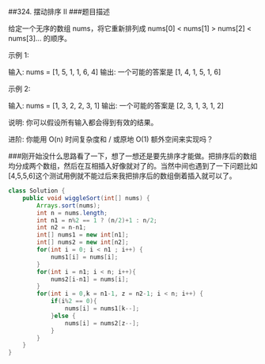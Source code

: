 ##324. 摆动排序 II
###题目描述

给定一个无序的数组 nums，将它重新排列成 nums[0] < nums[1] > nums[2] < nums[3]... 的顺序。

示例 1:

输入: nums = [1, 5, 1, 1, 6, 4]
输出: 一个可能的答案是 [1, 4, 1, 5, 1, 6]

示例 2:

输入: nums = [1, 3, 2, 2, 3, 1]
输出: 一个可能的答案是 [2, 3, 1, 3, 1, 2]

说明:
你可以假设所有输入都会得到有效的结果。

进阶:
你能用 O(n) 时间复杂度和 / 或原地 O(1) 额外空间来实现吗？

###刚开始没什么思路看了一下，想了一想还是要先排序才能做。把排序后的数组均分成两个数组，然后在互相插入好像就对了的。当然中间也遇到了一下问题比如[4,5,5,6]这个测试用例就不能过后来我把排序后的数组倒着插入就可以了。
```java
class Solution {
    public void wiggleSort(int[] nums) {
        Arrays.sort(nums);
        int n = nums.length;
        int n1 = n%2 == 1 ? (n/2)+1 : n/2;
        int n2 = n-n1;
        int[] nums1 = new int[n1];
        int[] nums2 = new int[n2];
        for(int i = 0; i < n1 ; i++) {
            nums1[i] = nums[i];
        }
        for(int i = n1; i < n; i++){
            nums2[i-n1] = nums[i];
        }
        for(int i = 0,k = n1-1, z = n2-1; i < n; i++) {
            if(i%2 == 0){
                nums[i] = nums1[k--];
            }else {
                nums[i] = nums2[z--];
            }
        }
    }
}
```
